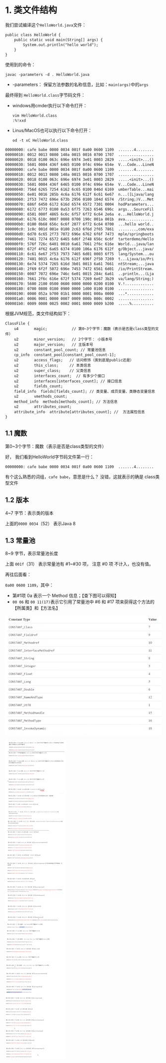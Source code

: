 # 1. 类文件结构

我们尝试编译这个`HelloWorld.java`文件：
```
public class HelloWorld {
    public static void main(String[] args) {
        System.out.println("hello world");
    }
}
```
使用到的命令：
```
javac -parameters -d . HelloWorld.java
```
* -parameters： 保留方法参数的名称信息，比如：`main(args)`中的`args`

最终得到 `HelloWorld.class`字节码文件：
* windows用cmder执行以下命令打开：
    ```
    vim HelloWorld.class
    :%!xxd
    ```
* Linus/MacOS也可以执行以下命令打开：
    ```
    od -t xC HelloWorld.class
    ```

```
00000000: cafe babe 0000 0034 001f 0a00 0600 1109  .......4........
00000010: 0012 0013 0800 140a 0015 0016 0700 1707  ................
00000020: 0018 0100 063c 696e 6974 3e01 0003 2829  .....<init>...()
00000030: 5601 0004 436f 6465 0100 0f4c 696e 654e  V...Code...LineN
00000000: cafe babe 0000 0034 001f 0a00 0600 1109  .......4........
00000010: 0012 0013 0800 140a 0015 0016 0700 1707  ................
00000020: 0018 0100 063c 696e 6974 3e01 0003 2829  .....<init>...()
00000030: 5601 0004 436f 6465 0100 0f4c 696e 654e  V...Code...LineN
00000040: 756d 6265 7254 6162 6c65 0100 046d 6169  umberTable...mai
00000050: 6e01 0016 285b 4c6a 6176 612f 6c61 6e67  n...([Ljava/lang
00000060: 2f53 7472 696e 673b 2956 0100 104d 6574  /String;)V...Met
00000070: 686f 6450 6172 616d 6574 6572 7301 0004  hodParameters...
00000080: 6172 6773 0100 0a53 6f75 7263 6546 696c  args...SourceFil
00000090: 6501 000f 4865 6c6c 6f57 6f72 6c64 2e6a  e...HelloWorld.j
000000a0: 6176 610c 0007 0008 0700 190c 001a 001b  ava.............
000000b0: 0100 0b68 656c 6c6f 2077 6f72 6c64 0700  ...hello world..
000000c0: 1c0c 001d 001e 0100 2c63 6f6d 2f65 7861  ........,com/exa
000000d0: 6d70 6c65 2f73 7072 696e 6762 6f6f 7473  mple/springboots
000000e0: 7461 7274 6572 6465 6d6f 2f48 656c 6c6f  tarterdemo/Hello
000000f0: 576f 726c 6401 0010 6a61 7661 2f6c 616e  World...java/lan
00000100: 672f 4f62 6a65 6374 0100 106a 6176 612f  g/Object...java/
00000110: 6c61 6e67 2f53 7973 7465 6d01 0003 6f75  lang/System...ou
00000120: 7401 0015 4c6a 6176 612f 696f 2f50 7269  t...Ljava/io/Pri
00000130: 6e74 5374 7265 616d 3b01 0013 6a61 7661  ntStream;...java
00000140: 2f69 6f2f 5072 696e 7453 7472 6561 6d01  /io/PrintStream.
00000150: 0007 7072 696e 746c 6e01 0015 284c 6a61  ..println...(Lja
00000160: 7661 2f6c 616e 672f 5374 7269 6e67 3b29  va/lang/String;)
00000170: 5600 2100 0500 0600 0000 0000 0200 0100  V.!.............
00000180: 0700 0800 0100 0900 0000 1d00 0100 0100  ................
00000190: 0000 052a b700 01b1 0000 0001 000a 0000  ...*............
000001a0: 0006 0001 0000 0007 0009 000b 000c 0002  ................
000001b0: 0009 0000 0025 0002 0001 0000 0009 b200  .....%..........
```


根据JVM规范，类文件结构如下：
```
ClassFile {
    u4       magic;           // 第0~3个字节：魔数（表示是否是class类型的文件）
    u2       minor_version;   // 2个字节： 小版本号
    u2       major_version;   // 主版本号
    u2       constant_pool_count; // 常量池信息
    cp_info  constant_pool[constant_pool_count-1];
    u2       access_flags;   // 访问修饰（类到底是public还是）
    u2       this_class;     // 本类信息
    u2       super_class;    // 父类信息
    u2       interfaces_count;  // 有多少个接口
    u2       interfaces[interfaces_count]; // 接口信息
    u2       fields_count;
    field_info  fields[fields_count]; // 类变量、成员变量、类静态变量信息
    u2       vmethods_count;
    method_info  methods[methods_count]; // 方法信息
    u2       attributes_count;
    attribute_info  attribute[attributes_count]; //  方法属性信息
}
```

## 1.1 魔数
第0~3个字节：魔数（表示是否是class类型的文件）

好， 我们看到HelloWorld字节码文件第一行：
```
00000000: cafe babe 0000 0034 001f 0a00 0600 1109  .......4........
```
有个这么熟悉的词组，`cafe babe`，意思是什么？ 没错，这就表示的确是 class类型文件

## 1.2 版本
4~7 字节：表示类的版本 

上面的`0000 0034`（52） 表示Java 8


## 1.3 常量池
8~9 字节，表示常量池长度

上面 `001f`（31） 表示常量池有 #1~#30 项， 注意 #0 项 不计入，也没有值。

再往后面看：

`0a00 0600 1109`，其中：
* 第#1项 0a 表示一个 Method 信息；【查下图可以得知】
* `00 06` 和 `00 11(17)`表示它引用了常量池中 #6 和 #17 项来获得这个方法的【所属类】和【方法名】

![](../images/jvm/39.png)


![](../images/jvm/40.png)
